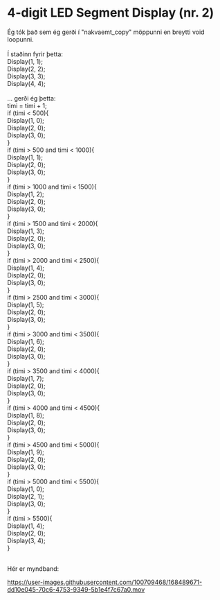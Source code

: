# 4-digit LED Segment Display (nr. 2)
Ég tók það sem ég gerði í "nakvaemt_copy" möppunni en breytti void loopunni. </br> </br>
Í staðinn fyrir þetta: </br>
 Display(1, 1); </br>
 Display(2, 2); </br>
 Display(3, 3); </br>
 Display(4, 4); </br> </br>
 ... gerði ég þetta: </br>
 timi = timi + 1; </br>
 if (timi < 500){ </br>
 Display(1, 0); </br>
 Display(2, 0); </br>
 Display(3, 0); </br>
 } </br>
 if (timi > 500 and timi < 1000){ </br>
 Display(1, 1); </br>
 Display(2, 0); </br>
 Display(3, 0);  </br>
  } </br>
 if (timi > 1000 and timi < 1500){ </br>
 Display(1, 2); </br>
 Display(2, 0); </br>
 Display(3, 0); </br>
 } </br>
 if (timi > 1500 and timi < 2000){ </br>
 Display(1, 3); </br>
 Display(2, 0); </br>
 Display(3, 0); </br>
 } </br>
  if (timi > 2000 and timi < 2500){ </br>
 Display(1, 4); </br>
 Display(2, 0); </br>
 Display(3, 0); </br>
 } </br>
  if (timi > 2500 and timi < 3000){ </br>
 Display(1, 5); </br>
 Display(2, 0); </br>
 Display(3, 0); </br>
 } </br>
  if (timi > 3000 and timi < 3500){ </br>
 Display(1, 6); </br>
 Display(2, 0); </br>
 Display(3, 0); </br>
 } </br>
  if (timi > 3500 and timi < 4000){ </br>
 Display(1, 7); </br>
 Display(2, 0); </br>
 Display(3, 0); </br>
 } </br>
  if (timi > 4000 and timi < 4500){ </br>
 Display(1, 8); </br>
 Display(2, 0); </br>
 Display(3, 0); </br>
 } </br>
  if (timi > 4500 and timi < 5000){ </br>
 Display(1, 9); </br>
 Display(2, 0); </br>
 Display(3, 0); </br>
 } </br>
  if (timi > 5000 and timi < 5500){ </br>
 Display(1, 0); </br>
 Display(2, 1); </br>
 Display(3, 0); </br>
 } </br>
  if (timi > 5500){ </br>
 Display(1, 4); </br> 
 Display(2, 0); </br>
 Display(3, 4); </br>
 } </br> </br>
 

 Hér er myndband:




https://user-images.githubusercontent.com/100709468/168489671-dd10e045-70c6-4753-9349-5b1e4f7c67a0.mov


 

